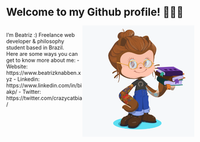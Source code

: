 # Welcome to my Github profile! 👩🏻‍💻
<img align="right" width="300" height="300" src="https://github.com/biakp/biakp/blob/master/octocat.png" width="400">
<br>
I’m Beatriz :)
Freelance web developer & philosophy student based in Brazil. <br>
Here are some ways you can get to know more about me:
   - Website: https://www.beatrizknabben.xyz
   - Linkedin: https://www.linkedin.com/in/biakp/
   - Twitter: https://twitter.com/crazycatbia/
